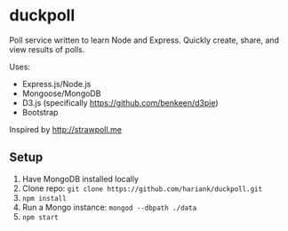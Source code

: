 # duckpoll

Poll service written to learn Node and Express. Quickly create, share, and view results of polls.

Uses:
* Express.js/Node.js
* Mongoose/MongoDB
* D3.js (specifically https://github.com/benkeen/d3pie)
* Bootstrap

Inspired by http://strawpoll.me

## Setup

1. Have MongoDB installed locally
2. Clone repo: `git clone https://github.com/hariank/duckpoll.git`
3. `npm install`
4. Run a Mongo instance: `mongod --dbpath ./data`
5. `npm start`
